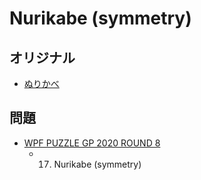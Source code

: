 # Nurikabe (symmetry)

## オリジナル
- [ぬりかべ](nurikabe.md)

## 問題
- [WPF PUZZLE GP 2020 ROUND 8](../questions/wpfpgp2020-8.md)
	- 17. Nurikabe (symmetry)
